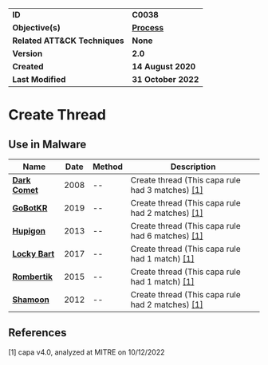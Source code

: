 <table>
<tr>
<td><b>ID</b></td>
<td><b>C0038</b></td>
</tr>
<tr>
<td><b>Objective(s)</b></td>
<td><b><a href="../process">Process</a></b></td>
</tr>
<tr>
<td><b>Related ATT&CK Techniques</b></td>
<td><b>None</b></td>
</tr>
<tr>
<td><b>Version</b></td>
<td><b>2.0</b></td>
</tr>
<tr>
<td><b>Created</b></td>
<td><b>14 August 2020</b></td>
</tr>
<tr>
<td><b>Last Modified</b></td>
<td><b>31 October 2022</b></td>
</tr>
</table>


# Create Thread


## Use in Malware

|Name|Date|Method|Description|
|---|---|---|---|
|[**Dark Comet**](../xample-malware/dark-comet.md)|2008|--|Create thread (This capa rule had 3 matches) [[1]](#1)|
|[**GoBotKR**](../xample-malware/gobotkr.md)|2019|--|Create thread (This capa rule had 2 matches) [[1]](#1)|
|[**Hupigon**](../xample-malware/hupigon.md)|2013|--|Create thread (This capa rule had 6 matches) [[1]](#1)|
|[**Locky Bart**](../xample-malware/locky-bart.md)|2017|--|Create thread (This capa rule had 1 match) [[1]](#1)|
|[**Rombertik**](../xample-malware/rombertik.md)|2015|--|Create thread (This capa rule had 1 match) [[1]](#1)|
|[**Shamoon**](../xample-malware/shamoon.md)|2012|--|Create thread (This capa rule had 2 matches) [[1]](#1)|

## References

<a name="1">[1]</a> capa v4.0, analyzed at MITRE on 10/12/2022

